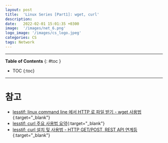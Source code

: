 ```yaml
---
layout: post
title:  'Linux Series [Part1]: wget, curl'
description: 
date:   2022-02-01 15:01:35 +0300
image:  '/images/net_6.png'
logo_image: '/images/cs_logo.jpeg'
categories: CS
tags: Network
---
```


---
**Table of Contents**
{: #toc }
*  TOC
{:toc}

---

# 참고

- [lesstif: linux command line 에서 HTTP 로 파일 받기 - wget 사용법](https://www.lesstif.com/lpt/linux-command-line-http-wget-95879932.html){:target="_blank"}
- [lesstif: curl 주요 사용법 요약](https://www.lesstif.com/software-architect/curl-91947158.html){:target="_blank"}
- [lesstif: curl 설치 및 사용법 - HTTP GET/POST, REST API 연계등](https://www.lesstif.com/software-architect/curl-http-get-post-rest-api-14745703.html){:target="_blank"}